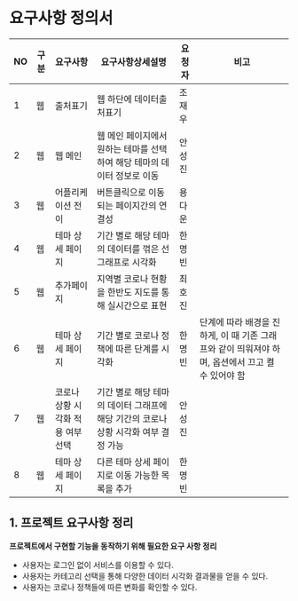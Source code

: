 # 요구사항 정의서

| NO | 구분 | 요구사항 | 요구사항상세설명 | 요청자 | 비고 |
| ------ | ------ | ------ | ------ | ------ | ------ |
| 1 | 웹 | 출처표기 | 웹 하단에 데이터출처표기| 조재우 |  |
| 2 | 웹 | 웹 메인 | 웹 메인 페이지에서 원하는 테마를 선택하여 해당 테마의 데이터 정보로 이동 | 안성진 |  |
| 3 | 웹 | 어플리케이션 전이 | 버튼클릭으로 이동되는 페이지간의 연결성 | 용다운 |  |
| 4 | 웹 | 테마 상세 페이지 | 기간 별로 해당 테마의 데이터를 꺾은 선 그래프로 시각화 | 한명빈 |  |
| 5 | 웹 | 추가페이지 | 지역별 코로나 현황을 한반도 지도를 통해 실시간으로 표현 | 최호진 |  |
| 6 | 웹 | 테마 상세 페이지 | 기간 별로 코로나 정책에 따른 단계를 시각화 | 한명빈 | 단계에 따라 배경을 진하게, 이 때 기존 그래프와 같이 띄워져야 하며, 옵션에서 끄고 켤 수 있어야 함 |
| 7 | 웹 | 코로나 상황 시각화 적용 여부 선택 | 기간 별로 해당 테마의 데이터 그래프에 해당 기간의 코로나 상황 시각화 여부 결정 가능| 안성진 |  |
| 8 | 웹 | 테마 상세 페이지 | 다른 테마 상세 페이지로 이동 가능한 목록을 추가 | 한명빈 |  |


## 1. 프로젝트 요구사항 정리

**프로젝트에서 구현할 기능을 동작하기 위해 필요한 요구 사항 정리**
  - 사용자는 로그인 없이 서비스를 이용할 수 있다.
  - 사용자는 카테고리 선택을 통해 다양한 데이터 시각화 결과물을 얻을 수 있다.
  - 사용자는 코로나 정책들에 따른 변화를 확인할 수 있다.

